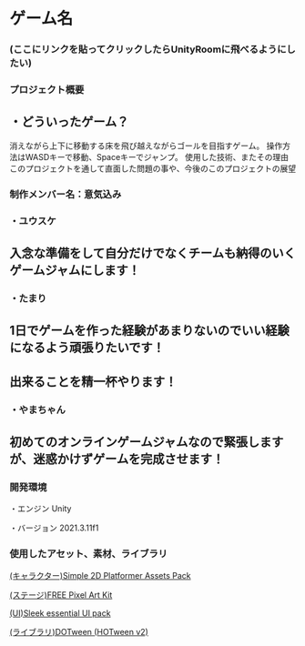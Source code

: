 # ゲーム名

### (ここにリンクを貼ってクリックしたらUnityRoomに飛べるようにしたい)

### プロジェクト概要

## ・どういったゲーム？
消えながら上下に移動する床を飛び越えながらゴールを目指すゲーム。
操作方法はWASDキーで移動、Spaceキーでジャンプ。
使用した技術、またその理由
このプロジェクトを通して直面した問題の事や、今後のこのプロジェクトの展望

### 制作メンバー名：意気込み

### ・**ユウスケ**
## 入念な準備をして自分だけでなくチームも納得のいくゲームジャムにします！
      
### ・**たまり**
## 1日でゲームを作った経験があまりないのでいい経験になるよう頑張りたいです！
##   出来ることを精一杯やります！  
### ・**やまちゃん**
## 初めてのオンラインゲームジャムなので緊張しますが、迷惑かけずゲームを完成させます！
      
### 開発環境

・エンジン
Unity

・バージョン
2021.3.11f1
    
### 使用したアセット、素材、ライブラリ

[(キャラクター)Simple 2D Platformer Assets Pack](https://assetstore.unity.com/packages/2d/characters/simple-2d-platformer-assets-pack-188518)

[(ステージ)FREE Pixel Art Kit](https://assetstore.unity.com/packages/2d/environments/free-pixel-art-kit-211149)

[(UI)Sleek essential UI pack](https://assetstore.unity.com/packages/2d/gui/icons/sleek-essential-ui-pack-170650#content)

[(ライブラリ)DOTween (HOTween v2)](https://assetstore.unity.com/packages/tools/animation/dotween-hotween-v2-27676)
